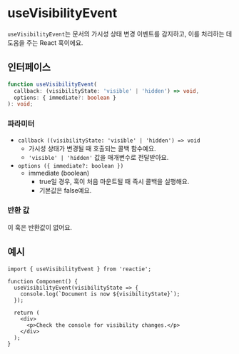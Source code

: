 # useVisibilityEvent

`useVisibilityEvent`는 문서의 가시성 상태 변경 이벤트를 감지하고, 이를 처리하는 데 도움을 주는 React 훅이에요.

## 인터페이스

```ts
function useVisibilityEvent(
  callback: (visibilityState: 'visible' | 'hidden') => void,
  options: { immediate?: boolean }
): void;
```

### 파라미터

- `callback ((visibilityState: 'visible' | 'hidden') => void`
  - 가시성 상태가 변경될 때 호출되는 콜백 함수예요.
  - `'visible' | 'hidden'` 값을 매개변수로 전달받아요.
- `options ({ immediate?: boolean })`
  - immediate (boolean)
    - true일 경우, 훅이 처음 마운트될 때 즉시 콜백을 실행해요.
    - 기본값은 false예요.

### 반환 값

이 훅은 반환값이 없어요.

## 예시

```tsx
import { useVisibilityEvent } from 'reactie';

function Component() {
  useVisibilityEvent(visibilityState => {
    console.log(`Document is now ${visibilityState}`);
  });

  return (
    <div>
      <p>Check the console for visibility changes.</p>
    </div>
  );
}
```

